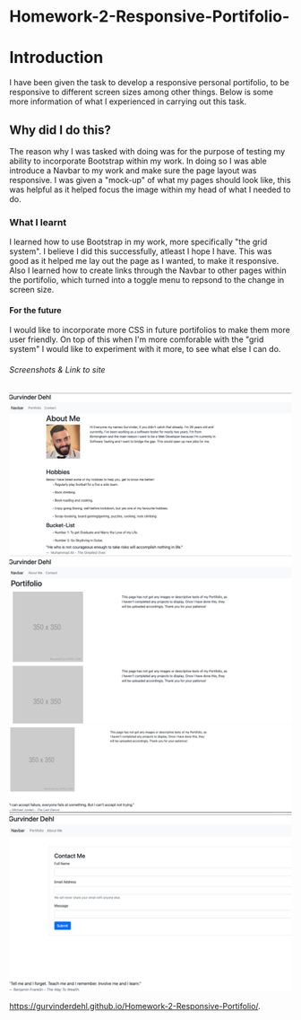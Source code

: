 # Homework-2-Responsive-Portifolio-

# Introduction
I have been given the task to develop a responsive personal portifolio, to be responsive to different screen sizes among other things. Below is some more information of what I experienced in carrying out this task.

## Why did I do this?
The reason why I was tasked with doing was for the purpose of testing my ability to incorporate Bootstrap within my work. In doing so I was able introduce a Navbar to my work and make sure the page layout was responsive. I was given a "mock-up" of what my pages should look like, this was helpful as it helped focus the image within my head of what I needed to do. 
 
### What I learnt
I learned how to use Bootstrap in my work, more specifically "the grid system". I believe I did this successfully, atleast I hope I have. This was good as it helped me lay out the page as I wanted, to make it responsive. Also I learned how to create links through the Navbar to other pages within the portifolio, which turned into a toggle menu to repsond to the change in screen size. 

#### For the future
I would like to incorporate more CSS in future portifolios to make them more user friendly. On top of this when I'm more comforable with the "grid system" I would like to experiment with it more, to see what else I can do. 

###### Screenshots & Link to site
![Screenshot #1](/Images/Screenshot1.png)
![Screenshot #2](/Images/Screenshot2.png)
![Screenshot #3](/Images/Screenshot3.png)
![Screenshot #4](/Images/Screenshot4.png)

https://gurvinderdehl.github.io/Homework-2-Responsive-Portifolio/.
